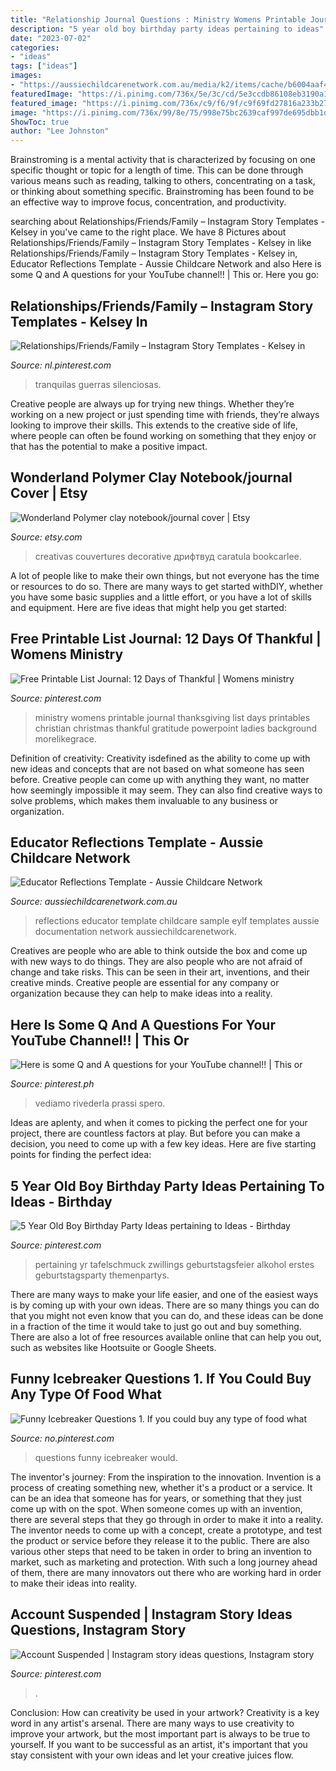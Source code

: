 ```yaml
---
title: "Relationship Journal Questions : Ministry Womens Printable Journal Thanksgiving List Days Printables Christian Christmas Thankful Gratitude Powerpoint Ladies Background Morelikegrace"
description: "5 year old boy birthday party ideas pertaining to ideas"
date: "2023-07-02"
categories:
- "ideas"
tags: ["ideas"]
images:
- "https://aussiechildcarenetwork.com.au/media/k2/items/cache/b6004aaf43dbcfb743aa1b54a758f57d_L.jpg"
featuredImage: "https://i.pinimg.com/736x/5e/3c/cd/5e3ccdb86108eb3190a10285ef098855.jpg"
featured_image: "https://i.pinimg.com/736x/c9/f6/9f/c9f69fd27816a233b27ae4e43d966954--journal-prompts-writing-prompts.jpg"
image: "https://i.pinimg.com/736x/99/8e/75/998e75bc2639caf997de695dbb1dc977.jpg"
ShowToc: true
author: "Lee Johnston"
---
```



Brainstroming is a mental activity that is characterized by focusing on one specific thought or topic for a length of time. This can be done through various means such as reading, talking to others, concentrating on a task, or thinking about something specific. Brainstroming has been found to be an effective way to improve focus, concentration, and productivity.

	

		
searching about Relationships/Friends/Family – Instagram Story Templates - Kelsey in you've came to the right place. We have 8 Pictures about Relationships/Friends/Family – Instagram Story Templates - Kelsey in like Relationships/Friends/Family – Instagram Story Templates - Kelsey in, Educator Reflections Template - Aussie Childcare Network and also Here is some Q and A questions for your YouTube channel!! | This or. Here you go:
		
    
## Relationships/Friends/Family – Instagram Story Templates - Kelsey In

<img loading=lazy src="https://i.pinimg.com/736x/e8/8e/c8/e88ec8cad2f01ef3eab12ab465c1f73c.jpg" onerror="this.onerror=null;this.src='https://tse1.mm.bing.net/th?id=OIP.WDS2v0Xad7OyRzttkdChcQHaNK&amp;pid=15.1';" alt="Relationships/Friends/Family – Instagram Story Templates - Kelsey in">

_Source: nl.pinterest.com_

>tranquilas guerras silenciosas. 

	

Creative people are always up for trying new things. Whether they’re working on a new project or just spending time with friends, they’re always looking to improve their skills. This extends to the creative side of life, where people can often be found working on something that they enjoy or that has the potential to make a positive impact.

    
## Wonderland Polymer Clay Notebook/journal Cover | Etsy

<img loading=lazy src="https://i.etsystatic.com/8680537/r/il/a9e253/914147543/il_794xN.914147543_eeo4.jpg" onerror="this.onerror=null;this.src='https://tse3.mm.bing.net/th?id=OIP.OYyBodqN1i4x0ZRMpYxUSwHaKU&amp;pid=15.1';" alt="Wonderland Polymer clay notebook/journal cover | Etsy">

_Source: etsy.com_

>creativas couvertures decorative дрифтвуд caratula bookcarlee. 

	

A lot of people like to make their own things, but not everyone has the time or resources to do so. There are many ways to get started withDIY, whether you have some basic supplies and a little effort, or you have a lot of skills and equipment. Here are five ideas that might help you get started: 

    
## Free Printable List Journal: 12 Days Of Thankful | Womens Ministry

<img loading=lazy src="https://i.pinimg.com/736x/99/8e/75/998e75bc2639caf997de695dbb1dc977.jpg" onerror="this.onerror=null;this.src='https://tse3.mm.bing.net/th?id=OIP.h7TzFX0vvOgsmaMdwrqvPQHaO0&amp;pid=15.1';" alt="Free Printable List Journal: 12 Days of Thankful | Womens ministry">

_Source: pinterest.com_

>ministry womens printable journal thanksgiving list days printables christian christmas thankful gratitude powerpoint ladies background morelikegrace. 

	

Definition of creativity:
Creativity isdefined as the ability to come up with new ideas and concepts that are not based on what someone has seen before. Creative people can come up with anything they want, no matter how seemingly impossible it may seem. They can also find creative ways to solve problems, which makes them invaluable to any business or organization.

    
## Educator Reflections Template - Aussie Childcare Network

<img loading=lazy src="https://aussiechildcarenetwork.com.au/media/k2/items/cache/b6004aaf43dbcfb743aa1b54a758f57d_L.jpg" onerror="this.onerror=null;this.src='https://tse2.mm.bing.net/th?id=OIP.lq-Xiwgc8AKkCBdvD4XjBAHaKe&amp;pid=15.1';" alt="Educator Reflections Template - Aussie Childcare Network">

_Source: aussiechildcarenetwork.com.au_

>reflections educator template childcare sample eylf templates aussie documentation network aussiechildcarenetwork. 

	

Creatives are people who are able to think outside the box and come up with new ways to do things. They are also people who are not afraid of change and take risks. This can be seen in their art, inventions, and their creative minds. Creative people are essential for any company or organization because they can help to make ideas into a reality.

    
## Here Is Some Q And A Questions For Your YouTube Channel!! | This Or

<img loading=lazy src="https://i.pinimg.com/736x/c9/f6/9f/c9f69fd27816a233b27ae4e43d966954--journal-prompts-writing-prompts.jpg" onerror="this.onerror=null;this.src='https://tse1.mm.bing.net/th?id=OIP.CtlKMfKaHivo0pPFxAEMjQHaNJ&amp;pid=15.1';" alt="Here is some Q and A questions for your YouTube channel!! | This or">

_Source: pinterest.ph_

>vediamo rivederla prassi spero. 

	

Ideas are aplenty, and when it comes to picking the perfect one for your project, there are countless factors at play. But before you can make a decision, you need to come up with a few key ideas. Here are five starting points for finding the perfect idea:

    
## 5 Year Old Boy Birthday Party Ideas Pertaining To Ideas - Birthday

<img loading=lazy src="https://i.pinimg.com/736x/3d/6b/e6/3d6be6a9b420c29f8ed6f7270199cc2e.jpg" onerror="this.onerror=null;this.src='https://tse4.mm.bing.net/th?id=OIP.oCre010BMptHx0VmKzQc7wHaLI&amp;pid=15.1';" alt="5 Year Old Boy Birthday Party Ideas pertaining to Ideas - Birthday">

_Source: pinterest.com_

>pertaining yr tafelschmuck zwillings geburtstagsfeier alkohol erstes geburtstagsparty themenpartys. 

	

There are many ways to make your life easier, and one of the easiest ways is by coming up with your own ideas. There are so many things you can do that you might not even know that you can do, and these ideas can be done in a fraction of the time it would take to just go out and buy something. There are also a lot of free resources available online that can help you out, such as websites like Hootsuite or Google Sheets.

    
## Funny Icebreaker Questions 1. If You Could Buy Any Type Of Food What

<img loading=lazy src="https://i.pinimg.com/736x/5e/3c/cd/5e3ccdb86108eb3190a10285ef098855.jpg" onerror="this.onerror=null;this.src='https://tse3.mm.bing.net/th?id=OIP.vXsqeoklR6HfjoMchESvaQAAAA&amp;pid=15.1';" alt="Funny Icebreaker Questions 1. If you could buy any type of food what">

_Source: no.pinterest.com_

>questions funny icebreaker would. 

	

The inventor's journey: From the inspiration to the innovation.
Invention is a process of creating something new, whether it's a product or a service. It can be an idea that someone has for years, or something that they just come up with on the spot. When someone comes up with an invention, there are several steps that they go through in order to make it into a reality. The inventor needs to come up with a concept, create a prototype, and test the product or service before they release it to the public. There are also various other steps that need to be taken in order to bring an invention to market, such as marketing and protection. With such a long journey ahead of them, there are many innovators out there who are working hard in order to make their ideas into reality.

    
## Account Suspended | Instagram Story Ideas Questions, Instagram Story

<img loading=lazy src="https://i.pinimg.com/736x/b1/93/bf/b193bf3d81340657c21753364a2209b0.jpg" onerror="this.onerror=null;this.src='https://tse1.mm.bing.net/th?id=OIP.d4oz3Fk9gG5itL8VolGSBgHaNK&amp;pid=15.1';" alt="Account Suspended | Instagram story ideas questions, Instagram story">

_Source: pinterest.com_

>. 

	

Conclusion: How can creativity be used in your artwork?
Creativity is a key word in any artist's arsenal. There are many ways to use creativity to improve your artwork, but the most important part is always to be true to yourself. If you want to be successful as an artist, it's important that you stay consistent with your own ideas and let your creative juices flow.

